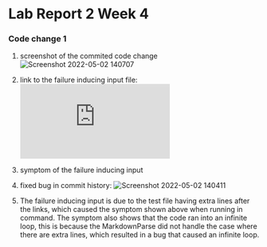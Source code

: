 # Lab Report 2 Week 4

### Code change 1
1. screenshot of the commited code change![Screenshot 2022-05-02 140707](https://user-images.githubusercontent.com/103288060/166327868-f5e6a53e-4d6e-42c5-a0b6-00018667cfb4.png)

2. link to the failure inducing input file: ![test-file2](https://github.com/joezhu1230/Lab-2-/blob/main/test-file2.md)
3. symptom of the failure inducing input
4. fixed bug in commit history: ![Screenshot 2022-05-02 140411](https://user-images.githubusercontent.com/103288060/166327762-7d7e7a34-a820-42dc-95fc-303c96c77fe3.png)

5. The failure inducing input is due to the test file having extra lines after the links, which caused the symptom shown above when running in command.
The symptom also shows that the code ran into an infinite loop, this is because the MarkdownParse did not handle the case where there are extra lines, which resulted in a bug that caused an infinite loop. 
